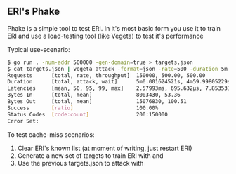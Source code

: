 ERI's Phake
-----------
Phake is a simple tool to test ERI. In it's most basic form you use it to train ERI and use a load-testing tool (like Vegeta) to test it's performance

Typical use-scenario:
```sh
$ go run . -num-addr 500000 -gen-domain=true > targets.json
$ cat targets.json | vegeta attack -format=json -rate=500 -duration 5m | tee result.bin | vegeta report
Requests      [total, rate, throughput]  150000, 500.00, 500.00
Duration      [total, attack, wait]      5m0.001624521s, 4m59.99805229s, 3.572231ms
Latencies     [mean, 50, 95, 99, max]    2.57993ms, 695.632µs, 7.853531ms, 8.548955ms, 42.965982ms
Bytes In      [total, mean]              8003430, 53.36
Bytes Out     [total, mean]              15076830, 100.51
Success       [ratio]                    100.00%
Status Codes  [code:count]               200:150000
Error Set:
```

To test cache-miss scenarios:
1. Clear ERI's known list (at moment of writing, just restart ERI)
1. Generate a new set of targets to train ERI with and
1. Use the previous targets.json to attack with